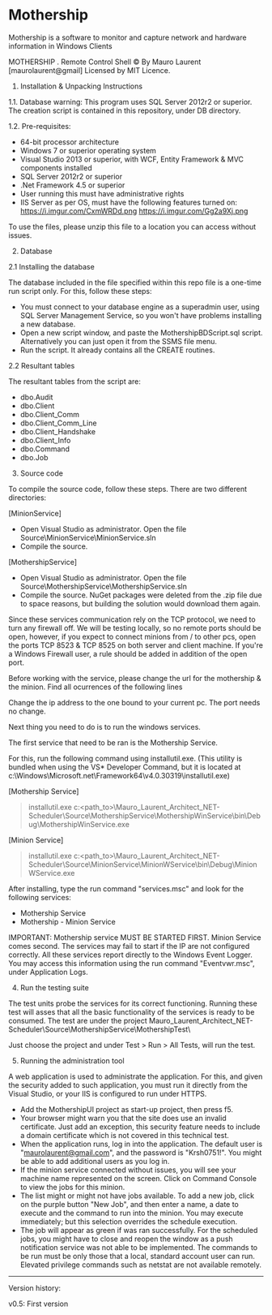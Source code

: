 # Mothership
Mothership is a software to monitor and capture network and hardware information in Windows Clients

MOTHERSHIP . Remote Control Shell
© By Mauro Laurent [maurolaurent@gmail]
Licensed by MIT Licence.

1) Installation & Unpacking Instructions

1.1. Database warning:
This program uses SQL Server 2012r2 or superior. The creation script is contained in this repository, under DB directory.

1.2. Pre-requisites:

- 64-bit processor architecture
- Windows 7 or superior operating system
- Visual Studio 2013 or superior, with WCF, Entity Framework & MVC components installed
- SQL Server 2012r2 or superior
- .Net Framework 4.5 or superior
- User running this must have administrative rights
- IIS Server as per OS, must have the following features turned on: 
	https://i.imgur.com/CxmWRDd.png
	https://i.imgur.com/Gg2a9Xj.png


To use the files, please unzip this file to a location you can access without issues.


2) Database

2.1 Installing the database

The database included in the file specified within this repo file is a one-time run script only. For this, follow these steps:
- You must connect to your database engine as a superadmin user, using SQL Server Management Service, so you won't have problems 
installing a new database.
- Open a new script window, and paste the MothershipBDScript.sql script. Alternatively you can just open it from the SSMS file menu.
- Run the script. It already contains all the CREATE routines.

2.2 Resultant tables

The resultant tables from the script are:
- dbo.Audit
- dbo.Client
- dbo.Client_Comm
- dbo.Client_Comm_Line
- dbo.Client_Handshake
- dbo.Client_Info
- dbo.Command
- dbo.Job


3) Source code

To compile the source code, follow these steps. There are two different directories:

[MinionService]
- Open Visual Studio as administrator. Open the file Source\MinionService\MinionService.sln
- Compile the source.

[MothershipService]
- Open Visual Studio as administrator. Open the file Source\MothershipService\MothershipService.sln
- Compile the source. NuGet packages were deleted from the .zip file due to space reasons, but building the solution would download 
them again. 

Since these services communication rely on the TCP protocol, we need to turn any firewall off. We will be testing locally, 
so no remote ports should be open, however, if you expect to connect minions from / to other pcs, open the ports TCP 8523 & TCP 8525 
on both server and client machine. 
If you're a Windows Firewall user, a rule should be added in addition of the open port.

Before working with the service, please change the url for the mothership & the minion. Find all ocurrences of the following lines

 <add key="MothershipURI" value="net.tcp://192.168.0.3:8525/" />
 <add key="MinionURI" value="net.tcp://192.168.0.3:8523/" />
 
Change the ip address to the one bound to your current pc. The port needs no change.

Next thing you need to do is to run the windows services.

The first service that need to be ran is the Mothership Service.

For this, run the following command using installutil.exe. 
(This utility is bundled when using the VS* Developer Command, but it is located at c:\Windows\Microsoft.net\Framework64\v4.0.30319\installutil.exe)

[Mothership Service]
> installutil.exe c:\<path_to>\Mauro_Laurent_Architect_NET-Scheduler\Source\MothershipService\MothershipWinService\bin\Debug\MothershipWinService.exe

[Minion Service]
> installutil.exe c:\<path_to>\Mauro_Laurent_Architect_NET-Scheduler\Source\MinionService\MinionWService\bin\Debug\MinionWService.exe


After installing, type the run command "services.msc" and look for the following services:

- Mothership Service
- Mothership - Minion Service

IMPORTANT: Mothership service MUST BE STARTED FIRST. Minion Service comes second. The services may fail to start 
if the IP are not configured correctly. 
All these services report directly to the Windows Event Logger. You may access this information using the 
run command "Eventvwr.msc", under Application Logs.

4) Run the testing suite

The test units probe the services for its correct functioning. Running these test will asses that all the basic functionality of the services
is ready to be consumed. The test are under the project Mauro_Laurent_Architect_NET-Scheduler\Source\MothershipService\MothershipTest\

Just choose the project and under Test > Run > All Tests, will run the test.

5) Running the administration tool

A web application is used to administrate the application. For this, and given the security added to such application, 
you must run it directly from the Visual Studio, or your IIS is configured to run under HTTPS.

- Add the MothershipUI project as start-up project, then press f5.
- Your browser might warn you that the site does use an invalid certificate. Just add an exception, this security feature needs to include 
a domain certificate which is not covered in this technical test.
- When the application runs, log in into the application. The default user is "maurolaurent@gmail.com", and the password is "Krsh0751!". 
You might be able to add additional users as you log in.
- If the minion service connected without issues, you will see your machine name represented on the screen. Click on Command Console to 
view the jobs for this minion.
- The list might or might not have jobs available. To add a new job, click on the purple button "New Job", and then enter a
name, a date to execute and the command to run into the minion. You may execute immediately; but this selection overrides the 
schedule execution.
- The job will appear as green if was ran successfully. For the scheduled jobs, you might have to close and reopen the window as a push notification
service was not able to be implemented. The commands to be run must be only those that a local, standard account user can run. Elevated 
privilege commands such as netstat are not available remotely.


---------------------

Version history:

v0.5: First version
